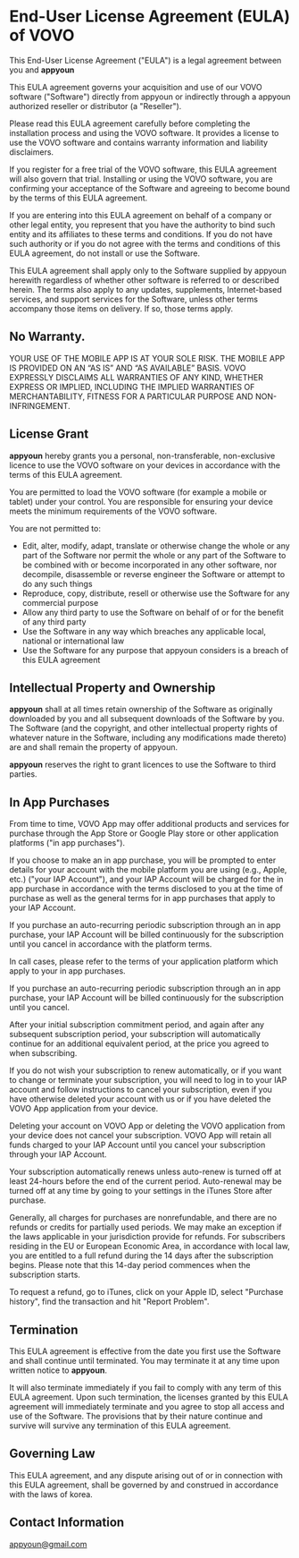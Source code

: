 # End-User License Agreement (EULA) of VOVO

This End-User License Agreement ("EULA") is a legal agreement between you and **appyoun**

This EULA agreement governs your acquisition and use of our VOVO software ("Software") directly from appyoun or indirectly through a appyoun authorized reseller or distributor (a "Reseller").

Please read this EULA agreement carefully before completing the installation process and using the VOVO software. It provides a license to use the VOVO software and contains warranty information and liability disclaimers.

If you register for a free trial of the VOVO software, this EULA agreement will also govern that trial. Installing or using the VOVO software, you are confirming your acceptance of the Software and agreeing to become bound by the terms of this EULA agreement.

If you are entering into this EULA agreement on behalf of a company or other legal entity, you represent that you have the authority to bind such entity and its affiliates to these terms and conditions. If you do not have such authority or if you do not agree with the terms and conditions of this EULA agreement, do not install or use the Software.

This EULA agreement shall apply only to the Software supplied by appyoun herewith regardless of whether other software is referred to or described herein. The terms also apply to any updates, supplements, Internet-based services, and support services for the Software, unless other terms accompany those items on delivery. If so, those terms apply.

## No Warranty. 
YOUR USE OF THE MOBILE APP IS AT YOUR SOLE RISK. THE MOBILE APP IS PROVIDED ON AN “AS IS” AND “AS AVAILABLE” BASIS. VOVO EXPRESSLY DISCLAIMS ALL WARRANTIES OF ANY KIND, WHETHER EXPRESS OR IMPLIED, INCLUDING THE IMPLIED WARRANTIES OF MERCHANTABILITY, FITNESS FOR A PARTICULAR PURPOSE AND NON-INFRINGEMENT.

## License Grant
**appyoun** hereby grants you a personal, non-transferable, non-exclusive licence to use the VOVO software on your devices in accordance with the terms of this EULA agreement.

You are permitted to load the VOVO software (for example a mobile or tablet) under your control. You are responsible for ensuring your device meets the minimum requirements of the VOVO software.

You are not permitted to:

- Edit, alter, modify, adapt, translate or otherwise change the whole or any part of the Software nor permit the whole or any part of the Software to be combined with or become incorporated in any other software, nor decompile, disassemble or reverse engineer the Software or attempt to do any such things
- Reproduce, copy, distribute, resell or otherwise use the Software for any commercial purpose
- Allow any third party to use the Software on behalf of or for the benefit of any third party
- Use the Software in any way which breaches any applicable local, national or international law
- Use the Software for any purpose that appyoun considers is a breach of this EULA agreement

## Intellectual Property and Ownership
**appyoun** shall at all times retain ownership of the Software as originally downloaded by you and all subsequent downloads of the Software by you. The Software (and the copyright, and other intellectual property rights of whatever nature in the Software, including any modifications made thereto) are and shall remain the property of appyoun.

**appyoun** reserves the right to grant licences to use the Software to third parties.

## In App Purchases

From time to time, VOVO App may offer additional products and services for purchase through the App Store or Google Play store or other application platforms ("in app purchases"). 

If you choose to make an in app purchase, you will be prompted to enter details for your account with the mobile platform you are using (e.g., Apple, etc.) ("your IAP Account"), 
and your IAP Account will be charged for the in app purchase in accordance with the terms disclosed to you at the time of purchase as well as the general terms for in app purchases that apply to your IAP Account. 

If you purchase an auto-recurring periodic subscription through an in app purchase, your IAP Account will be billed continuously for the subscription until you cancel in accordance with the platform terms. 

In call cases, please refer to the terms of your application platform which apply to your in app purchases. 

If you purchase an auto-recurring periodic subscription through an in app purchase, your IAP Account will be billed continuously for the subscription until you cancel. 

After your initial subscription commitment period, and again after any subsequent subscription period, your subscription will automatically continue for an additional equivalent period, at the price you agreed to when subscribing. 

If you do not wish your subscription to renew automatically, or if you want to change or terminate your subscription, you will need to log in to your IAP account and follow instructions to cancel your subscription, even if you have otherwise deleted your account with us or if you have deleted the VOVO App application from your device. 

Deleting your account on VOVO App or deleting the VOVO application from your device does not cancel your subscription. VOVO App will retain all funds charged to your IAP Account until you cancel your subscription through your IAP Account. 

Your subscription automatically renews unless auto-renew is turned off at least 24-hours before the end of the current period.
Auto-renewal may be turned off at any time by going to your settings in the iTunes Store after purchase.

Generally, all charges for purchases are nonrefundable, and there are no refunds or credits for partially used periods. We may make an exception if the laws applicable in your jurisdiction provide for refunds. For subscribers residing in the EU or European Economic Area, in accordance with local law, you are entitled to a full refund during the 14 days after the subscription begins. Please note that this 14-day period commences when the subscription starts.

To request a refund, go to iTunes, click on your Apple ID, select "Purchase history", find the transaction and hit "Report Problem".

## Termination
This EULA agreement is effective from the date you first use the Software and shall continue until terminated. You may terminate it at any time upon written notice to **appyoun**.

It will also terminate immediately if you fail to comply with any term of this EULA agreement. Upon such termination, the licenses granted by this EULA agreement will immediately terminate and you agree to stop all access and use of the Software. The provisions that by their nature continue and survive will survive any termination of this EULA agreement.

## Governing Law
This EULA agreement, and any dispute arising out of or in connection with this EULA agreement, shall be governed by and construed in accordance with the laws of korea.

## Contact Information
appyoun@gmail.com
